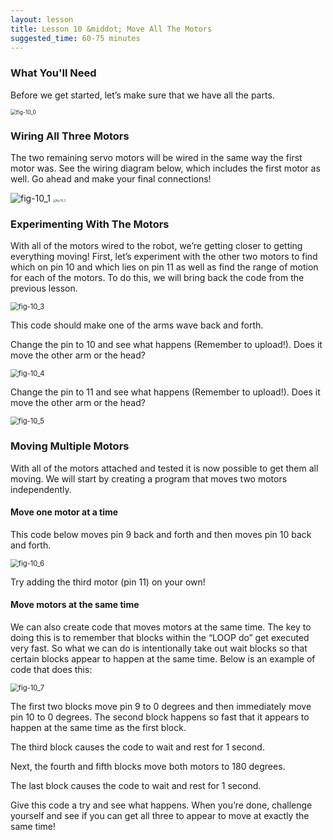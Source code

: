 ```yaml
---
layout: lesson
title: Lesson 10 &middot; Move All The Motors
suggested_time: 60-75 minutes
---
```


### What You'll Need

Before we get started, let’s make sure that we have all the parts.

<img src="fig-10_0.png" alt="fig-10_0" style="zoom:60%;" class="image center" />

### Wiring All Three Motors

The two remaining servo motors will be wired in the same way the first motor was. See the wiring diagram below, which includes the first motor as well.  Go ahead and make your final connections!

<img src="fig-10_1.png" alt="fig-10_1" style="zoom:100%;" class="image center" />

<img src="fig-10_2.png" alt="fig-10_2" style="zoom:30%;" class="image center" />

### Experimenting With The Motors

With all of the motors wired to the robot, we’re getting closer to getting everything moving!  First, let’s experiment with the other two motors to find which on pin 10 and which lies on pin 11 as well as find the range of motion for each of the motors. To do this, we will bring back the code from the previous lesson.

<img src="fig-10_3.png" alt="fig-10_3" style="zoom:80%;" class="image center" />

This code should make one of the arms wave back and forth.  

Change the  pin to 10 and see what happens (Remember to upload!).  Does it move the other arm or the head?  

<img src="fig-10_4.png" alt="fig-10_4" style="zoom:80%;" class="image center" />

Change the  pin to 11 and see what happens (Remember to upload!).  Does it move the other arm or the head?  

<img src="fig-10_5.png" alt="fig-10_5" style="zoom:80%;" class="image center" />

### Moving Multiple Motors

With all of the motors attached and tested it is now possible to get them all moving. We will start by creating a program that moves two motors independently.  

#### Move one motor at a time

This code below moves pin 9 back and forth and then moves pin 10 back and forth.  

<img src="fig-10_6.png" alt="fig-10_6" style="zoom:80%;" class="image center" />

Try adding the third motor (pin 11) on your own!

#### Move motors at the same time

We can also create code that moves motors at the same time.  The key to doing this is to remember that blocks within the “LOOP do” get executed very fast.  So what we can do is intentionally take out wait blocks so that certain blocks appear to happen at the same time.  Below is an example of code that does this:

<img src="fig-10_7.png" alt="fig-10_7" style="zoom:80%;" class="image center" />

The first two blocks move pin 9 to 0 degrees and then immediately move pin 10 to 0 degrees.  The second block happens so fast that it appears to happen at the same time as the first block.  

The third block causes the code to wait and rest for 1 second.

Next, the fourth and fifth blocks move both motors to 180 degrees.  

The last block causes the code to wait and rest for 1 second.

Give this code a try and see what happens.  When you’re done, challenge yourself and see if you can get all three to appear to move at exactly the same time!
